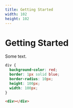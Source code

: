 ```yaml
---
title: Getting Started
width: 102
height: 102
---
```


[width]: 102
[height]: 102

# Getting Started

Some text.

```css
div {
  background-color: red;
  border: 1px solid blue;
  border-radius: 10px;
  height: 100px;
  width: 100px;
}
```

```html
<div></div>
```
